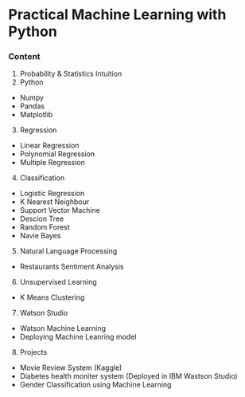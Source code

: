 # Practical Machine Learning with Python
### Content
1. Probability & Statistics Intuition
2. Python
- Numpy
- Pandas
- Matplotlib
3. Regression
- Linear Regression
- Polynomial Regression
- Multiple Regression
4. Classification
- Logistic Regression
- K Nearest Neighbour
- Support Vector Machine
- Descion Tree
- Random Forest 
- Navie Bayes
5. Natural Language Processing
- Restaurants Sentiment Analysis
6. Unsupervised Learning
- K Means Clustering
7. Watson Studio
- Watson Machine Learning
- Deploying Machine Leanring model
8. Projects
- Movie Review System (Kaggle)
- Diabetes health moniter system (Deployed in IBM Wastson Studio)
- Gender Classification using Machine Learning
